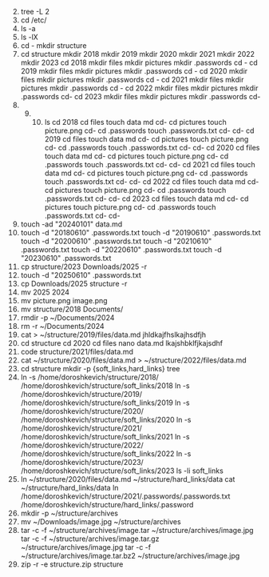 2. tree -L 2
3. cd /etc/
4. ls -a
5. ls -lX
6. cd -
mkdir structure
7. cd structure
mkdir 2018
mkdir 2019
mkdir 2020
mkdir 2021
mkdir 2022
mkdir 2023
cd 2018
mkdir files
mkdir pictures
mkdir .passwords
cd -
cd 2019
mkdir files
mkdir pictures
mkdir .passwords
cd -
cd 2020
mkdir files
mkdir pictures
mkdir .passwords
cd -
cd 2021
mkdir files
mkdir pictures
mkdir .passwords
cd -
cd 2022
mkdir files
mkdir pictures
mkdir .passwords
cd-
cd 2023
mkdir files
mkdir pictures
mkdir .passwords
cd-
8. 9. 10. ls 
cd 2018
cd files
touch data md
cd- 
cd pictures
touch picture.png
cd-
cd .passwords
touch .passwords.txt
cd-
cd-
cd 2019
cd files
touch data md
cd- 
cd pictures
touch picture.png
cd-
cd .passwords
touch .passwords.txt
cd-
cd-
cd 2020
cd files
touch data md
cd- 
cd pictures
touch picture.png
cd-
cd .passwords
touch .passwords.txt
cd-
cd-
cd 2021
cd files
touch data md
cd- 
cd pictures
touch picture.png
cd-
cd .passwords
touch .passwords.txt
cd-
cd-
cd 2022
cd files
touch data md
cd- 
cd pictures
touch picture.png
cd-
cd .passwords
touch .passwords.txt
cd-
cd-
cd 2023
cd files
touch data md
cd- 
cd pictures
touch picture.png
cd-
cd .passwords
touch .passwords.txt
cd-
cd-
11. touch -ad "20240101" data.md
12. touch -d "20180610" .passwords.txt
 touch -d "20190610" .passwords.txt
 touch -d "20200610" .passwords.txt
 touch -d "20210610" .passwords.txt
 touch -d "20220610" .passwords.txt
touch -d "20230610" .passwords.txt
13. cp structure/2023 Downloads/2025 -r
14. touch -d "20250610" .passwords.txt
15. cp Downloads/2025 structure -r
16. mv 2025 2024
17. mv picture.png image.png
18. mv structure/2018 Documents/
19. rmdir -p ~/Documents/2024 
20. rm -r ~/Documents/2024
21. cat > ~/structure/2019/files/data.md
jhldkajfhslkajhsdfjh
22. cd structure
cd 2020
cd  files
nano data.md
lkajshbklfjkajsdhf
23. code structure/2021/files/data.md  
24. cat ~/structure/2020/files/data.md > ~/structure/2022/files/data.md
 25. cd structure
 mkdir -p {soft_links,hard_links}
 tree
 26. ln -s /home/doroshkevich/structure/2018/ /home/doroshkevich/structure/soft_links/2018
 ln -s /home/doroshkevich/structure/2019/ /home/doroshkevich/structure/soft_links/2019
 ln -s /home/doroshkevich/structure/2020/ /home/doroshkevich/structure/soft_links/2020
 ln -s /home/doroshkevich/structure/2021/ /home/doroshkevich/structure/soft_links/2021
 ln -s /home/doroshkevich/structure/2022/ /home/doroshkevich/structure/soft_links/2022
 ln -s /home/doroshkevich/structure/2023/ /home/doroshkevich/structure/soft_links/2023
 ls -li soft_links
 27. ln ~/structure/2020/files/data.md ~/structure/hard_links/data
 cat ~/structure/hard_links/data
 ln /home/doroshkevich/structure/2021/.passwords/.passwords.txt /home/doroshkevich/structure/hard_links/.password
 28. mkdir -p ~/structure/archives
30. mv ~/Downloads/image.jpg ~/structure/archives 
31. tar -c -f ~/structure/archives/image.tar ~/structure/archives/image.jpg
tar -c -f ~/structure/archives/image.tar.gz ~/structure/archives/image.jpg
tar -c -f ~/structure/archives/image.tar.bz2 ~/structure/archives/image.jpg
32. zip -r -e structure.zip structure

